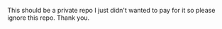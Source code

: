 This should be a private repo I just didn't wanted to pay for it so please ignore this repo. Thank you.
